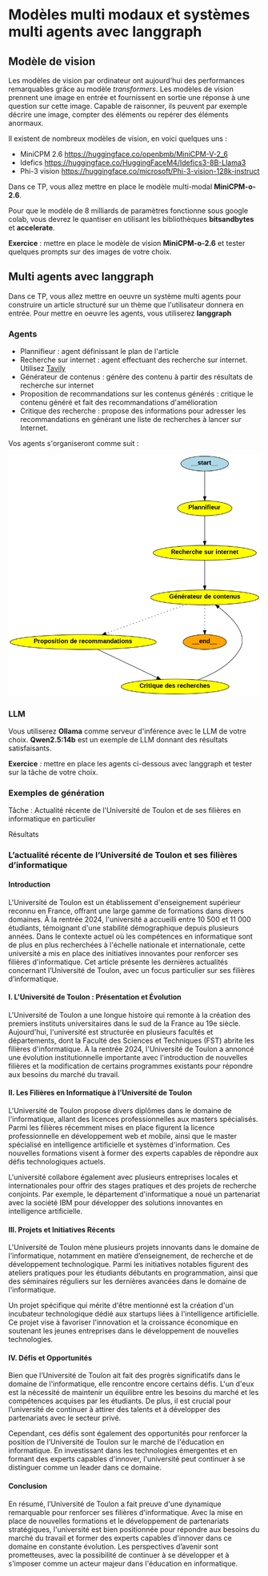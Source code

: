 # Modèles multi modaux et systèmes multi agents avec langgraph

## Modèle de vision

Les modèles de vision par ordinateur ont aujourd'hui des performances remarquables grâce au modèle _transformers_. Les modèles de vision prennent une image en entrée et fournissent en sortie une réponse à une question sur cette image. Capable de raisonner, ils peuvent par exemple décrire une image, compter des éléments ou repérer des éléments anormaux.

Il existent de nombreux modèles de vision, en voici quelques uns : 
- MiniCPM 2.6 https://huggingface.co/openbmb/MiniCPM-V-2_6
- Idefics https://huggingface.co/HuggingFaceM4/Idefics3-8B-Llama3
- Phi-3 vision https://huggingface.co/microsoft/Phi-3-vision-128k-instruct

Dans ce TP, vous allez mettre en place le modèle multi-modal **MiniCPM-o-2.6**.

Pour que le modèle de 8 milliards de paramètres fonctionne sous google colab, vous devrez le quantiser en utilisant les bibliothèques **bitsandbytes** et **accelerate**.

**Exercice** : mettre en place le modèle de vision **MiniCPM-o-2.6** et tester quelques prompts sur des images de votre choix.


## Multi agents avec langgraph

Dans ce TP, vous allez mettre en oeuvre un système multi agents pour construire un article structuré sur un thème que l'utilisateur donnera en entrée. Pour mettre en oeuvre les agents, vous utiliserez **langgraph**

### Agents

* Plannifieur : agent définissant le plan de l'article
* Recherche sur internet : agent effectuant des recherche sur internet. Utilisez [Tavily](https://docs.tavily.com/docs/python-sdk/tavily-search/getting-started)
* Générateur de contenus : génère des contenu à partir des résultats de recherche sur internet
* Proposition de recommandations sur les contenus générés : critique le contenu généré et fait des recommandations d'amélioration
* Critique des recherche : propose des informations pour adresser les recommandations en générant une liste de recherches à lancer sur Internet.

Vos agents s'organiseront comme suit :

![agents](./flow.png)

### LLM

Vous utiliserez **Ollama** comme serveur d'inférence avec le LLM de votre choix. **Qwen2.5:14b** est un exemple de LLM donnant des résultats satisfaisants.

**Exercice** : mettre en place les agents ci-dessous avec langgraph et tester sur la tâche de votre choix.

### Exemples de génération

Tâche : Actualité récente de l'Université de Toulon et de ses filières en informatique en particulier

Résultats 

### L’actualité récente de l’Université de Toulon et ses filières d’informatique

#### Introduction
L'Université de Toulon est un établissement d'enseignement supérieur reconnu en France, offrant une large gamme de formations dans divers domaines. À la rentrée 2024, l'université a accueilli entre 10 500 et 11 000 étudiants, témoignant d'une stabilité démographique depuis plusieurs années. Dans le contexte actuel où les compétences en informatique sont de plus en plus recherchées à l'échelle nationale et internationale, cette université a mis en place des initiatives innovantes pour renforcer ses filières d'informatique. Cet article présente les dernières actualités concernant l’Université de Toulon, avec un focus particulier sur ses filières d’informatique.

#### I. L'Université de Toulon : Présentation et Évolution
L'Université de Toulon a une longue histoire qui remonte à la création des premiers instituts universitaires dans le sud de la France au 19e siècle. Aujourd'hui, l'université est structurée en plusieurs facultés et départements, dont la Faculté des Sciences et Techniques (FST) abrite les filières d'informatique. À la rentrée 2024, l'Université de Toulon a annoncé une évolution institutionnelle importante avec l'introduction de nouvelles filières et la modification de certains programmes existants pour répondre aux besoins du marché du travail.

#### II. Les Filières en Informatique à l’Université de Toulon
L'Université de Toulon propose divers diplômes dans le domaine de l'informatique, allant des licences professionnelles aux masters spécialisés. Parmi les filières récemment mises en place figurent la licence professionnelle en développement web et mobile, ainsi que le master spécialisé en intelligence artificielle et systèmes d'information. Ces nouvelles formations visent à former des experts capables de répondre aux défis technologiques actuels.

L'université collabore également avec plusieurs entreprises locales et internationales pour offrir des stages pratiques et des projets de recherche conjoints. Par exemple, le département d'informatique a noué un partenariat avec la société IBM pour développer des solutions innovantes en intelligence artificielle.

#### III. Projets et Initiatives Récents
L'Université de Toulon mène plusieurs projets innovants dans le domaine de l'informatique, notamment en matière d’enseignement, de recherche et de développement technologique. Parmi les initiatives notables figurent des ateliers pratiques pour les étudiants débutants en programmation, ainsi que des séminaires réguliers sur les dernières avancées dans le domaine de l'informatique.

Un projet spécifique qui mérite d'être mentionné est la création d'un incubateur technologique dédié aux startups liées à l'intelligence artificielle. Ce projet vise à favoriser l'innovation et la croissance économique en soutenant les jeunes entreprises dans le développement de nouvelles technologies.

#### IV. Défis et Opportunités
Bien que l’Université de Toulon ait fait des progrès significatifs dans le domaine de l'informatique, elle rencontre encore certains défis. L'un d'eux est la nécessité de maintenir un équilibre entre les besoins du marché et les compétences acquises par les étudiants. De plus, il est crucial pour l’université de continuer à attirer des talents et à développer des partenariats avec le secteur privé.

Cependant, ces défis sont également des opportunités pour renforcer la position de l’Université de Toulon sur le marché de l'éducation en informatique. En investissant dans les technologies émergentes et en formant des experts capables d'innover, l'université peut continuer à se distinguer comme un leader dans ce domaine.

#### Conclusion
En résumé, l’Université de Toulon a fait preuve d'une dynamique remarquable pour renforcer ses filières d'informatique. Avec la mise en place de nouvelles formations et le développement de partenariats stratégiques, l'université est bien positionnée pour répondre aux besoins du marché du travail et former des experts capables d'innover dans ce domaine en constante évolution. Les perspectives d’avenir sont prometteuses, avec la possibilité de continuer à se développer et à s'imposer comme un acteur majeur dans l'éducation en informatique.






